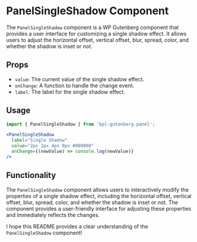 # PanelSingleShadow Component

The `PanelSingleShadow` component is a WP Gutenberg component that provides a user interface for customizing a single shadow effect. It allows users to adjust the horizontal offset, vertical offset, blur, spread, color, and whether the shadow is inset or not.

## Props

- `value`: The current value of the single shadow effect.
- `onChange`: A function to handle the change event.
- `label`: The label for the single shadow effect.

## Usage

```jsx
import { PanelSingleShadow } from 'bpl-gutenberg-panel';

<PanelSingleShadow
  label="Single Shadow"
  value="2px 2px 4px 0px #000000"
  onChange={(newValue) => console.log(newValue)}
/>
```

## Functionality

The `PanelSingleShadow` component allows users to interactively modify the properties of a single shadow effect, including the horizontal offset, vertical offset, blur, spread, color, and whether the shadow is inset or not. The component provides a user-friendly interface for adjusting these properties and immediately reflects the changes.

I hope this README provides a clear understanding of the `PanelSingleShadow` component!
